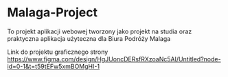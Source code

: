 # Malaga-Project
To projekt aplikacji webowej tworzony jako projekt na studia oraz praktyczna aplikacja użyteczna dla Biura Podróży Malaga

Link do projektu graficznego strony https://www.figma.com/design/HgJUoncDERsfRXzoaNc5AI/Untitled?node-id=0-1&t=t59tEFw5xmBOMgHI-1
